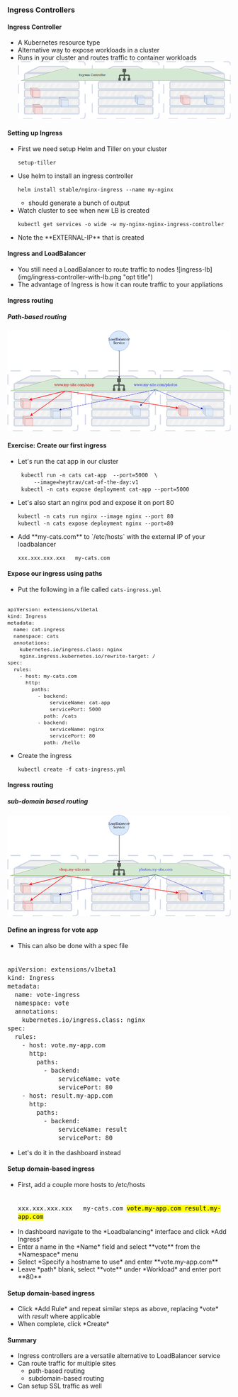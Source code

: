 ### Ingress Controllers


#### Ingress Controller
* A Kubernetes resource type
* Alternative way to expose workloads in a cluster
* Runs in your cluster and routes traffic to container workloads ![basic-ingress-controller](img/ingress-controller.png "Basic Ingress Controller")<!-- .element: class="img-right" -->



#### Setting up Ingress
* <!-- .element: class="fragment" data-fragment-index="0" -->First we need setup Helm and Tiller on your cluster
   ```
   setup-tiller
   ```
* <!-- .element: class="fragment" data-fragment-index="1" -->Use helm to install an ingress controller
   ```
   helm install stable/nginx-ingress --name my-nginx
   ```
   - should generate a bunch of output
* <!-- .element: class="fragment" data-fragment-index="2" -->Watch cluster to
  see when new LB is created
   ```
   kubectl get services -o wide -w my-nginx-nginx-ingress-controller
   ```
* <!-- .element: class="fragment" data-fragment-index="3" -->Note the **EXTERNAL-IP** that is created



#### Ingress and LoadBalancer
* <!-- .element: class="fragment" data-fragment-index="0" -->You still need a LoadBalancer to route traffic to nodes ![ingress-lb](img/ingress-controller-with-lb.png "opt title") <!-- .element: class="img-right" width="50%" -->
* <!-- .element: class="fragment" data-fragment-index="1" -->The advantage of Ingress is how it can route traffic to your appliations



#### Ingress routing
##### Path-based routing
![path-routing](img/ingress-controller-route-path.png "Ingress path routing")


#### Exercise: Create our first ingress
* <!-- .element: class="fragment" data-fragment-index="0" -->Let's run the cat app in our cluster
   ```
    kubectl run -n cats cat-app  --port=5000  \
        --image=heytrav/cat-of-the-day:v1
    kubectl -n cats expose deployment cat-app --port=5000
   ```
* <!-- .element: class="fragment" data-fragment-index="1" -->Let's also start an nginx pod and expose it on port 80
   ```
   kubectl -n cats run nginx --image nginx --port 80
   kubectl -n cats expose deployment nginx --port=80
   ```
* <!-- .element: class="fragment" data-fragment-index="2" -->Add **my-cats.com** to `/etc/hosts` with the external IP of your
  loadbalancer
  ```
  xxx.xxx.xxx.xxx   my-cats.com
  ```


#### Expose our ingress using paths
* Put the following in a file called `cats-ingress.yml`
<pre style="font-size:10pt;"><code data-trim data-noescape>
apiVersion: extensions/v1beta1
kind: Ingress
metadata:
  name: cat-ingress
  namespace: cats
  annotations:
    kubernetes.io/ingress.class: nginx
    nginx.ingress.kubernetes.io/rewrite-target: /
spec:
  rules:
    - host: my-cats.com
      http:
        paths:
          - backend:
              serviceName: cat-app
              servicePort: 5000
            path: /cats
          - backend:
              serviceName: nginx
              servicePort: 80
            path: /hello
</code></pre>
* Create the ingress
   ```
   kubectl create -f cats-ingress.yml
   ```


#### Ingress routing
##### sub-domain based routing
![subdomain-routing](img/ingress-controller-route-sub.png "Ingress subdomain routing")



#### Define an ingress for vote app
* This can also be done with a spec file
<pre style="font-size:12pt;"><code data-trim data-noescape>
apiVersion: extensions/v1beta1
kind: Ingress
metadata:
  name: vote-ingress
  namespace: vote
  annotations:
    kubernetes.io/ingress.class: nginx
spec:
  rules:
    - host: vote.my-app.com
      http:
        paths:
          - backend:
              serviceName: vote
              servicePort: 80
    - host: result.my-app.com
      http:
        paths:
          - backend:
              serviceName: result
              servicePort: 80
</code></pre>
* Let's do it in the dashboard instead



#### Setup domain-based ingress
* <!-- .element: class="fragment" data-fragment-index="0" -->First, add a couple more hosts to /etc/hosts
  <pre style="font-size:12pt;"><code data-noescape>
  xxx.xxx.xxx.xxx   my-cats.com <mark>vote.my-app.com result.my-app.com</mark>
  </code></pre>
* <!-- .element: class="fragment" data-fragment-index="1" -->In dashboard navigate to the *Loadbalancing* interface and click *Add
  Ingress*
* <!-- .element: class="fragment" data-fragment-index="2" -->Enter a name in the *Name* field and select **vote** from the *Namespace*
  menu
* <!-- .element: class="fragment" data-fragment-index="3" -->Select *Specify a hostname to use* and enter **vote.my-app.com**
* <!-- .element: class="fragment" data-fragment-index="4" -->Leave *path* blank, select **vote** under *Workload* and enter port **80**


#### Setup domain-based ingress
* <!-- .element: class="fragment" data-fragment-index="0" -->Click *Add Rule* and repeat similar steps as above, replacing *vote* with
  *result* where applicable
* <!-- .element: class="fragment" data-fragment-index="1" -->When complete, click *Create*



#### Summary
* Ingress controllers are a versatile alternative to LoadBalancer service
* Can route traffic for multiple sites
  - path-based routing
  - subdomain-based routing
* Can setup SSL traffic as well
